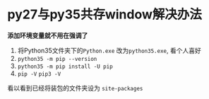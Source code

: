 # py27与py35共存window解决办法

**添加环境变量就不用在强调了**

1. 将Python35文件夹下的`Python.exe` 改为`python35.exe`, 看个人喜好
2. `python35 -m pip --version`
3. `python35 -m pip install -U pip`
4. `pip -V` `pip3 -V`

看以看到已经将装包的文件夹设为 `site-packages`
